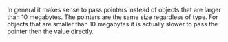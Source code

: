 In general it makes sense to pass pointers instead of objects that are larger than 10 megabytes. The pointers are the same size regardless of type. For objects that are smaller than 10 megabytes it is actually slower to pass the pointer then the value directly.